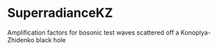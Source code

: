 # SuperradianceKZ
Amplification factors for bosonic test waves scattered off a Konoplya-Zhidenko black hole
